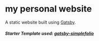 # my personal website

A static website built using [Gatsby](https://www.gatsbyjs.org/).

##### Starter Template used: [gatsby-simplefolio](https://www.gatsbyjs.org/starters/cobidev/gatsby-simplefolio/)
